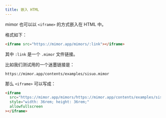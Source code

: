 ```yaml
---
title: 嵌入 HTML
---
```


mimor 也可以以 `<iframe>` 的方式嵌入在 HTML 中。

格式如下：

```html
<iframe src="https://mimor.app/mimors/:link"></iframe>
```

其中 `:link` 是一个 `.mimor` 文件链接。

比如我们测试用的一个迷墨链接是：

`https://mimor.app/contents/examples/sisuo.mimor`

那么 `<iframe>` 可以写成：

```html
<iframe
  src="https://mimor.app/mimors/https://mimor.app/contents/examples/sisuo.mimor"
  style="width: 36rem; height: 36rem;"
  allowfullscreen
></iframe>
```
